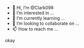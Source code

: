 - 👋 Hi, I’m @Clark098
- 👀 I’m interested in ...
- 🌱 I’m currently learning ...
- 💞️ I’m looking to collaborate on ...
- 📫 How to reach me ...

<!---
Clark098/Clark098 is a ✨ special ✨ repository because its `README.md` (this file) appears on your GitHub profile.
You can click the Preview link to take a look at your changes.
---> okay
